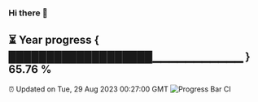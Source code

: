 ### Hi there 👋
⏳ Year progress { ███████████████████▁▁▁▁▁▁▁▁▁▁▁ } 65.76 %
---
⏰ Updated on Tue, 29 Aug 2023 00:27:00 GMT
![Progress Bar CI](https://github.com/Moyi321/Moyi321/workflows/Progress%20Bar%20CI/badge.svg)
